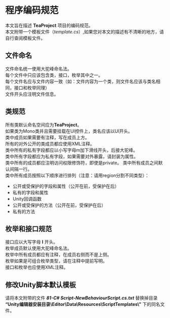 # 程序编码规范
本文旨在描述 **TeaProject** 项目的编码规范。  
本文附带一个模板文件（*template.cs*）,如果您对本文的描述有不清晰的地方，请自行查阅模板文件。
## 文件命名
文件命名统一使用大驼峰命名法。  
每个文件中只应该包含类，接口，枚举其中之一。    
每个文件名应与文件内容一致（如：文件内容为一个类，则文件名应该与类名相同，接口和枚举同理）  
文件开头应注明文件信息。
## 类规范
所有类默认命名空间应为**TeaProject**。  
如果类为Mono类并且需要挂载在UI控件上，类名应该以UI开头。  
类中成员如果需要有注释，写在成员上方。  
所有的对外公开的类成员都应使用XML注释。  
类中所有的私有字段都应以小写字母m加下滑线开头，后接大驼峰。  
类中所有字段都应为私有字段，如果需要对外暴露，请封装为属性。  
类中所有的成员都应注明访问权限修饰符，即使是private。
类中所有成员之间默认间隔一行。  
类中所有成员按照以下顺序进行排列（注意：请用region分割不同类型）：  
- 公开或受保护的字段和属性（公开在前，受保护在后）
- 私有的字段和属性
- Unity回调函数
- 公开或受保护的方法（公开在前，受保护在后）
- 私有的方法  
## 枚举和接口规范
接口应以大写字母 **I** 开头。  
枚举成员默认使用大驼峰命名法。  
枚举中所有成员都应有注释，在成员右侧而不是上侧。  
枚举如果是可组合枚举类型，请在注释中提前写明。    
接口和枚举也应使用XML注释。
## 修改Unity脚本默认模板
请将本文附带的文件 ***81-C# Script-NewBehaviourScript.cs.txt*** 替换掉目录 **“Unity编辑器安装目录\Editor\Data\Resources\ScriptTemplates\”** 下的同名文件。